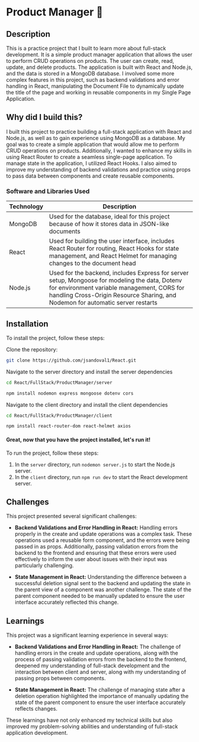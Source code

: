 # Product Manager :rocket:

## Description
This is a practice project that I built to learn more about full-stack development. It is a simple product manager application that allows the user to perform CRUD operations on products. The user can create, read, update, and delete products. The application is built with React and Node.js, and the data is stored in a MongoDB database. I involved some more complex features in this project, such as backend validations and error handling in React, manipulating the Document File to dynamically update the title of the page and working in reusable components in my Single Page Application.

## Why did I build this?
I built this project to practice building a full-stack application with React and Node.js, as well as to gain experience using MongoDB as a database. My goal was to create a simple application that would allow me to perform CRUD operations on products. Additionally, I wanted to enhance my skills in using React Router to create a seamless single-page application. To manage state in the application, I utilized React Hooks. I also aimed to improve my understanding of backend validations and practice using props to pass data between components and create reusable components.

### Software and Libraries Used
| Technology | Description |
|------------|-------------|
| MongoDB | Used for the database, ideal for this project because of how it stores data in JSON-like documents |
| React | Used for building the user interface, includes React Router for routing, React Hooks for state management, and React Helmet for managing changes to the document head |
| Node.js | Used for the backend, includes Express for server setup, Mongoose for modeling the data, Dotenv for environment variable management, CORS for handling Cross-Origin Resource Sharing, and Nodemon for automatic server restarts |

## Installation

To install the project, follow these steps:

Clone the repository:

```sh
git clone https://github.com/jsandoval1/React.git
```

Navigate to the server directory and install the server dependencies
```sh
cd React/FullStack/ProductManager/server
```
```sh
npm install nodemon express mongoose dotenv cors
```

Navigate to the client directory and install the client dependencies
```sh 
cd React/FullStack/ProductManager/client
```
```sh
npm install react-router-dom react-helmet axios
```

#### Great, now that you have the project installed, let's run it!
To run the project, follow these steps:
1. In the `server` directory, run `nodemon server.js` to start the Node.js server.
2. In the `client` directory, run `npm run dev` to start the React development server. 

## Challenges

This project presented several significant challenges:

- **Backend Validations and Error Handling in React:** Handling errors properly in the create and update operations was a complex task. These operations used a reusable form component, and the errors were being passed in as props. Additionally, passing validation errors from the backend to the frontend and ensuring that these errors were used effectively to inform the user about issues with their input was particularly challenging.

- **State Management in React:** Understanding the difference between a successful deletion signal sent to the backend and updating the state in the parent view of a component was another challenge. The state of the parent component needed to be manually updated to ensure the user interface accurately reflected this change.

## Learnings

This project was a significant learning experience in several ways:

- **Backend Validations and Error Handling in React:** The challenge of handling errors in the create and update operations, along with the process of passing validation errors from the backend to the frontend, deepened my understanding of full-stack development and the interaction between client and server, along with my understanding of passing props between components.

- **State Management in React:** The challenge of managing state after a deletion operation highlighted the importance of manually updating the state of the parent component to ensure the user interface accurately reflects changes.

These learnings have not only enhanced my technical skills but also improved my problem-solving abilities and understanding of full-stack application development.